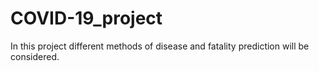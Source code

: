 # COVID-19_project
In this project different methods of disease and fatality prediction will be considered.
